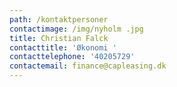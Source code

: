 ```yaml
---
path: /kontaktpersoner
contactimage: /img/nyholm .jpg
title: Christian Falck
contacttitle: 'Økonomi '
contacttelephone: '40205729'
contactemail: finance@capleasing.dk
---
```


